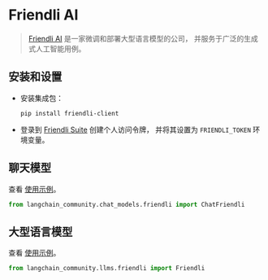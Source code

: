 # Friendli AI

>[Friendli AI](https://friendli.ai/) 是一家微调和部署大型语言模型的公司，
> 并服务于广泛的生成式人工智能用例。


## 安装和设置

- 安装集成包：

  ```
  pip install friendli-client
  ```

- 登录到 [Friendli Suite](https://suite.friendli.ai/) 创建个人访问令牌，
并将其设置为 `FRIENDLI_TOKEN` 环境变量。

## 聊天模型

查看 [使用示例](/docs/integrations/chat/friendli)。

```python
from langchain_community.chat_models.friendli import ChatFriendli
```

## 大型语言模型

查看 [使用示例](/docs/integrations/llms/friendli)。

```python
from langchain_community.llms.friendli import Friendli
```
